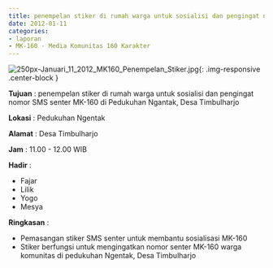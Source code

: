 ```yaml
---
title: penempelan stiker di rumah warga untuk sosialisi dan pengingat nomor SMS senter MK-160 di Pedukuhan Ngantak, Desa Timbulharjo
date: 2012-01-11
categories:
- laporan
- MK-160 - Media Komunitas 160 Karakter
---
```


![250px-Januari_11_2012_MK160_Penempelan_Stiker.jpg](/uploads/250px-Januari_11_2012_MK160_Penempelan_Stiker.jpg){: .img-responsive .center-block }

**Tujuan** : penempelan stiker di rumah warga untuk sosialisi dan pengingat nomor SMS senter MK-160 di Pedukuhan Ngantak, Desa Timbulharjo

**Lokasi** : Pedukuhan Ngentak   

**Alamat** : Desa Timbulharjo  

**Jam** : 11.00 - 12.00 WIB 

**Hadir** : 
* Fajar
* Lilik
* Yogo
* Mesya

**Ringkasan** : 
* Pemasangan stiker SMS senter untuk membantu sosialisasi MK-160
* Stiker berfungsi untuk mengingatkan nomor senter MK-160 warga komunitas di pedukuhan Ngentak, Desa Timbulharjo
